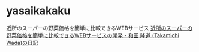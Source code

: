 # yasaikakaku
近所のスーパーの野菜価格を簡単に比較できるWEBサービス
[近所のスーパーの野菜価格を簡単に比較できるWEBサービスの開発 \- 和田 隆道 \(Takamichi Wada\)の日記](https://person.hatenablog.jp/entry/2020/09/30/000000)
